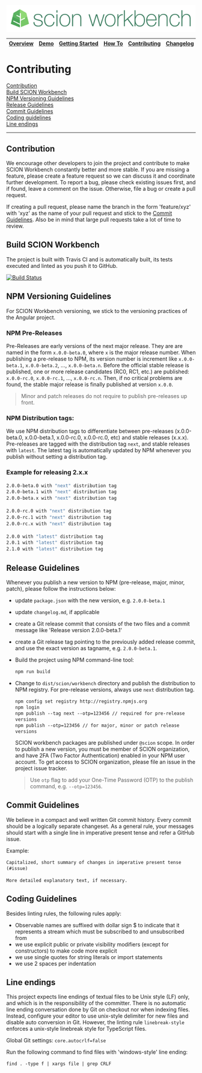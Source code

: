 ![SCION Workbench](/resources/site/logo/scion-workbench-banner.png)

[Overview][menu-overview] | [Demo][menu-demo] | [Getting&nbsp;Started][menu-getting-started] | [How&nbsp;To][menu-how-to] | [Contributing][menu-contributing] | [Changelog][menu-changelog] | [Sponsoring][menu-sponsoring] | [Links][menu-links]
|---|---|---|---|---|---|---|---|


# Contributing

[Contribution](#contribution)\
[Build SCION Workbench](#build-scion-workbench)\
[NPM Versioning Guidelines](#npm-versioning-guidelines)\
[Release Guidelines](#release-guidelines)\
[Commit Guidelines](#commit-guidelines)\
[Coding guidelines](#coding-guidelines)\
[Line endings](#line-endings)

***

## Contribution
We encourage other developers to join the project and contribute to make SCION Workbench constantly better and more stable. If you are missing a feature, please create a feature request so we can discuss it and coordinate further development. To report a bug, please check existing issues first, and if found, leave a comment on the issue. Otherwise, file a bug or create a pull request.

If creating a pull request, please name the branch in the form 'feature/xyz' with 'xyz' as the name of your pull request and stick to the [Commit Guidelines](#commit-guidelines). Also be in mind that large pull requests take a lot of time to review.

## Build SCION Workbench
The project is built with Travis CI and is automatically built, its tests executed and linted as you push it to GitHub.

[![Build Status](https://travis-ci.com/SchweizerischeBundesbahnen/scion-workbench.svg?token=sT5ouhFsqwt9RmkLsQb8&branch=master)](https://travis-ci.com/SchweizerischeBundesbahnen/scion-workbench)

## NPM Versioning Guidelines
For SCION Workbench versioning, we stick to the versioning practices of the Angular project.

### NPM Pre-Releases
Pre-Releases are early versions of the next major release. They are are named in the form `x.0.0-beta.0`, where `x` is the major release number. When publishing a pre-release to NPM, its version number is increment like `x.0.0-beta.1`,  `x.0.0-beta.2`, ..., `x.0.0-beta.n`. Before the official stable release is published, one or more release candidates (RC0, RC1, etc.) are published: `x.0.0-rc.0`, `x.0.0-rc.1`, ..., `x.0.0-rc.n`. Then, if no critical problems are found, the stable major release is finally published at version `x.0.0`.

> Minor and patch releases do not require to publish pre-releases up front.

### NPM Distribution tags:
We use NPM distribution tags to differentiate between pre-releases (x.0.0-beta.0, x.0.0-beta.1, x.0.0-rc.0, x.0.0-rc.0, etc) and stable releases (x.x.x). Pre-releases are tagged with the distribution tag `next`, and stable releases with `latest`. The latest tag is automatically updated by NPM whenever you publish without setting a distribution tag.

### Example for releasing 2.x.x

```bash
2.0.0-beta.0 with "next" distribution tag
2.0.0-beta.1 with "next" distribution tag
2.0.0-beta.x with "next" distribution tag

2.0.0-rc.0 with "next" distribution tag
2.0.0-rc.1 with "next" distribution tag
2.0.0-rc.x with "next" distribution tag

2.0.0 with "latest" distribution tag
2.0.1 with "latest" distribution tag
2.1.0 with "latest" distribution tag
```

## Release Guidelines
Whenever you publish a new version to NPM (pre-release, major, minor, patch), please follow the instructions below:

- update `package.json` with the new version, e.g. `2.0.0-beta.1`
- update `changelog.md`, if applicable
- create a Git release commit that consists of the two files and a commit message like 'Release version 2.0.0-beta.1'
- create a Git release tag pointing to the previously added release commit, and use the exact version as tagname, e.g. `2.0.0-beta.1`.
- Build the project using NPM command-line tool:
  ```cmd
  npm run build
  ```
- Change to `dist/scion/workbench` directory and publish the distribution to NPM registry. For pre-release versions, always use `next` distribution tag.
  ```
  npm config set registry http://registry.npmjs.org
  npm login
  npm publish --tag next --otp=123456 // required for pre-release versions
  npm publish --otp=123456 // for major, minor or patch release versions
  ```

  SCION workbench packages are published under `@scion` scope. In order to publish a new version, you must be member of SCION organization, and have 2FA (Two Factor Authentication) enabled in your NPM user account. To get access to SCION organization, please file an issue in the project issue tracker.
  
  > Use `otp` flag to add your One-Time Password (OTP) to the publish command, e.g. `--otp=123456`.

## Commit Guidelines
We believe in a compact and well written Git commit history. Every commit should be a logically separate changeset.
As a general rule, your messages should start with a single line in imperative present tense and refer a GitHub issue.

Example:

```
Capitalized, short summary of changes in imperative present tense (#issue)

More detailed explanatory text, if necessary.
```

## Coding Guidelines
Besides linting rules, the following rules apply:

- Observable names are suffixed with dollar sign $ to indicate that it represents a stream which must be subscribed to and unsubscribed from
- we use explicit public or private visibility modifiers (except for constructors) to make code more explicit
- we use single quotes for string literals or import statements
- we use 2 spaces per indentation

## Line endings
This project expects line endings of textual files to be Unix style (LF) only, and which is in the responsibility of the committer. There is no automatic line ending conversation done by Git on checkout nor when indexing files. Instead, configure your editor to use unix-style delimiter for new files and disable auto conversion in Git. However, the linting rule `linebreak-style` enforces a unix-style linebreak style for TypeScript files.

Global Git settings: `core.autocrlf=false`

Run the following command to find files with 'windows-style' line ending:

```
find . -type f | xargs file | grep CRLF
```

[menu-overview]: /README.md
[menu-demo]: https://blog.sbb.technology/scion-workbench-demo/#/(view.6:heatmap//view.5:person/79//view.4:person/39//view.3:person/15//view.2:person/38//view.1:person/66//activity:person-list)?viewgrid=eyJpZCI6MSwic2FzaDEiOlsidmlld3BhcnQuMSIsInZpZXcuMSIsInZpZXcuMiIsInZpZXcuMSJdLCJzYXNoMiI6eyJpZCI6Miwic2FzaDEiOlsidmlld3BhcnQuMiIsInZpZXcuMyIsInZpZXcuMyJdLCJzYXNoMiI6eyJpZCI6Mywic2FzaDEiOlsidmlld3BhcnQuNCIsInZpZXcuNiIsInZpZXcuNiJdLCJzYXNoMiI6WyJ2aWV3cGFydC4zIiwidmlldy40Iiwidmlldy40Iiwidmlldy41Il0sInNwbGl0dGVyIjowLjQ4NTk2MTEyMzExMDE1MTEsImhzcGxpdCI6ZmFsc2V9LCJzcGxpdHRlciI6MC41NTk0MjQzMjY4MzM3OTc1LCJoc3BsaXQiOnRydWV9LCJzcGxpdHRlciI6MC4zMjI2Mjc3MzcyMjYyNzczLCJoc3BsaXQiOmZhbHNlfQ%3D%3D
[menu-getting-started]: /resources/site/getting-started.md
[menu-how-to]: /resources/site/how-to.md
[menu-contributing]: /CONTRIBUTING.md
[menu-changelog]: /resources/site/changelog.md
[menu-sponsoring]: /resources/site/sponsors.md
[menu-links]: /resources/site/links.md
